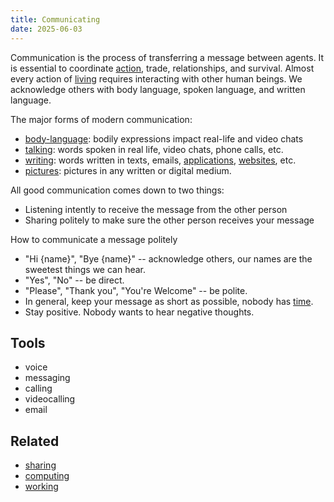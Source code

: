 ```yaml
---
title: Communicating
date: 2025-06-03
---
```

Communication is the process of transferring a message between agents. It is essential to coordinate [action](/action), trade, relationships, and survival. Almost every action of [living](/living) requires interacting with other human beings. We acknowledge others with body language, spoken language, and written language.

The major forms of modern communication:
- [body-language](/body-language): bodily expressions impact real-life and video chats
- [talking](/talking): words spoken in real life, video chats, phone calls, etc.
- [writing](/writing): words written in texts, emails, [applications](/applying), [websites](/websites), etc.
- [pictures](/pictures): pictures in any written or digital medium.

All good communication comes down to two things:
- Listening intently to receive the message from the other person
- Sharing politely to make sure the other person receives your message

How to communicate a message politely
- "Hi {name}", "Bye {name}" -- acknowledge others, our names are the sweetest things we can hear.
- "Yes", "No" -- be direct.
- "Please", "Thank you", "You're Welcome" -- be polite.
- In general, keep your message as short as possible, nobody has [time](/time).
- Stay positive. Nobody wants to hear negative thoughts.

## Tools
- voice
- messaging
- calling
- videocalling
- email

## Related
- [sharing](/sharing)
- [computing](/computing)
- [working](/working)

